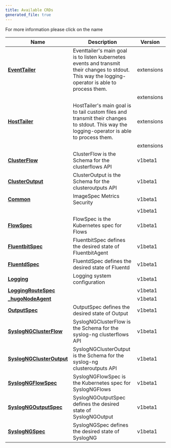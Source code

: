 ```yaml
---
title: Available CRDs
generated_file: true
---
```

	
For more information please click on the name
<center>

| Name | Description | Version |
|---|---|---|
| **[EventTailer](../extensions/v1alpha1/eventtailer_types/)** | Eventtailer's main goal is to listen kubernetes events and transmit their changes to stdout. This way the logging-operator is able to process them. | extensions |
| **[](../extensions/v1alpha1/filetailer/)** |  | extensions |
| **[HostTailer](../extensions/v1alpha1/hosttailer_types/)** | HostTailer's main goal is to tail custom files and transmit their changes to stdout. This way the logging-operator is able to process them. | extensions |
| **[](../extensions/v1alpha1/systemdtailer/)** |  | extensions |
| **[ClusterFlow](clusterflow_types/)** | ClusterFlow is the Schema for the clusterflows API | v1beta1 |
| **[ClusterOutput](clusteroutput_types/)** | ClusterOutput is the Schema for the clusteroutputs API | v1beta1 |
| **[Common](common_types/)** | ImageSpec Metrics Security | v1beta1 |
| **[](conversion/)** |  | v1beta1 |
| **[FlowSpec](flow_types/)** | FlowSpec is the Kubernetes spec for Flows | v1beta1 |
| **[FluentbitSpec](fluentbit_types/)** | FluentbitSpec defines the desired state of FluentbitAgent | v1beta1 |
| **[FluentdSpec](fluentd_types/)** | FluentdSpec defines the desired state of Fluentd | v1beta1 |
| **[Logging](logging_types/)** | Logging system configuration | v1beta1 |
| **[LoggingRouteSpec](loggingroute_types/)** |  | v1beta1 |
| **[_hugoNodeAgent](node_agent_types/)** |  | v1beta1 |
| **[OutputSpec](output_types/)** | OutputSpec defines the desired state of Output | v1beta1 |
| **[SyslogNGClusterFlow](syslogng_clusterflow_types/)** | SyslogNGClusterFlow is the Schema for the syslog-ng clusterflows API | v1beta1 |
| **[SyslogNGClusterOutput](syslogng_clusteroutput_types/)** | SyslogNGClusterOutput is the Schema for the syslog-ng clusteroutputs API | v1beta1 |
| **[SyslogNGFlowSpec](syslogng_flow_types/)** | SyslogNGFlowSpec is the Kubernetes spec for SyslogNGFlows | v1beta1 |
| **[SyslogNGOutputSpec](syslogng_output_types/)** | SyslogNGOutputSpec defines the desired state of SyslogNGOutput | v1beta1 |
| **[SyslogNGSpec](syslogng_types/)** | SyslogNGSpec defines the desired state of SyslogNG | v1beta1 |
</center>

